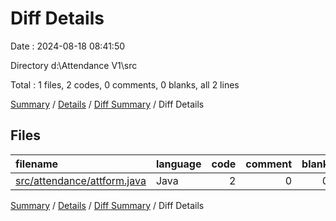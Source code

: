 # Diff Details

Date : 2024-08-18 08:41:50

Directory d:\\Attendance V1\\src

Total : 1 files,  2 codes, 0 comments, 0 blanks, all 2 lines

[Summary](results.md) / [Details](details.md) / [Diff Summary](diff.md) / Diff Details

## Files
| filename | language | code | comment | blank | total |
| :--- | :--- | ---: | ---: | ---: | ---: |
| [src/attendance/attform.java](/src/attendance/attform.java) | Java | 2 | 0 | 0 | 2 |

[Summary](results.md) / [Details](details.md) / [Diff Summary](diff.md) / Diff Details